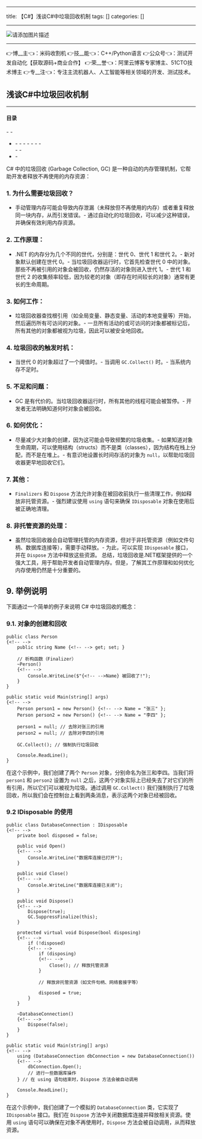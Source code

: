 
--- 
title:  【C#】浅谈C#中垃圾回收机制 
tags: []
categories: [] 

---
>  
 <img src="https://img-blog.csdnimg.cn/6e2c8c7bccdc41cd911dc26a692693a2.jpeg" alt="请添加图片描述"> 
 <hr> 
 👉博__主👈：米码收割机 👉技__能👈：C++/Python语言 👉公众号👈：测试开发自动化【获取源码+商业合作】 👉荣__誉👈：阿里云博客专家博主、51CTO技术博主 👉专__注👈：专注主流机器人、人工智能等相关领域的开发、测试技术。 


>  
 <h2>浅谈C#中垃圾回收机制</h2> 
 <hr> 
  
  
  <h4>目录</h4> 
  - - <ul><li>- - - - - - -  
   </li>- - <li>-  
  </li></ul> 
  
  


C# 中的垃圾回收 (Garbage Collection, GC) 是一种自动的内存管理机制，它帮助开发者释放不再使用的内存资源：

### 1. 为什么需要垃圾回收？
- 手动管理内存可能会导致内存泄漏（未释放但不再使用的内存）或者重复释放同一块内存，从而引发错误。- 通过自动化的垃圾回收，可以减少这种错误，并确保有效利用内存资源。
### 2. 工作原理：
- .NET 的内存分为几个不同的世代，分别是：世代 0、世代 1 和世代 2。- 新对象默认创建在世代 0。- 当垃圾回收器运行时，它首先检查世代 0 中的对象。那些不再被引用的对象会被回收，仍然存活的对象则进入世代 1。- 世代 1 和世代 2 的收集频率较低，因为较老的对象（即存在时间较长的对象）通常有更长的生命周期。
### 3. 如何工作：
- 垃圾回收器查找根引用（如全局变量、静态变量、活动的本地变量等）开始，然后遍历所有可访问的对象。- 一旦所有活动的或可访问的对象都被标记后，所有其他的对象都被视为垃圾，因此可以被安全地回收。
### 4. 垃圾回收的触发时机：
- 当世代 0 的对象超过了一个阈值时。- 当调用 `GC.Collect()` 时。- 当系统内存不足时。
### 5. 不足和问题：
- GC 是有代价的。当垃圾回收器运行时，所有其他的线程可能会被暂停。- 开发者无法明确知道何时对象会被回收。
### 6. **如何优化：**
- 尽量减少大对象的创建，因为这可能会导致频繁的垃圾收集。- 如果知道对象生命周期，可以使用结构（structs）而不是类（classes），因为结构在栈上分配，而不是在堆上。- 有意识地设置长时间存活的对象为 `null`，以帮助垃圾回收器更早地回收它们。
### 7. **其他：**
- `Finalizers` 和 `Dispose` 方法允许对象在被回收前执行一些清理工作，例如释放非托管资源。- 强烈建议使用 `using` 语句来确保 `IDisposable` 对象在使用后被正确地清理。
### 8. **非托管资源的处理：**
- 虽然垃圾回收器会自动管理托管的内存资源，但对于非托管资源（例如文件句柄、数据库连接等），需要手动释放。- 为此，可以实现 `IDisposable` 接口，并在 `Dispose` 方法中释放这些资源。
总结，垃圾回收是.NET框架提供的一个强大工具，用于帮助开发者自动管理内存。但是，了解其工作原理和如何优化内存使用仍然是十分重要的。

## 9. 举例说明

下面通过一个简单的例子来说明 C# 中垃圾回收的概念：

### 9.1. 对象的创建和回收

```
public class Person
{<!-- -->
    public string Name {<!-- --> get; set; }

    // 析构函数（Finalizer）
    ~Person()
    {<!-- -->
        Console.WriteLine($"{<!-- -->Name} 被回收了!");
    }
}

public static void Main(string[] args)
{<!-- -->
    Person person1 = new Person() {<!-- --> Name = "张三" };
    Person person2 = new Person() {<!-- --> Name = "李四" };

    person1 = null; // 去除对张三的引用
    person2 = null; // 去除对李四的引用

    GC.Collect(); // 强制执行垃圾回收

    Console.ReadLine();
}

```

在这个示例中，我们创建了两个 `Person` 对象，分别命名为张三和李四。当我们将 `person1` 和 `person2` 设置为 `null` 之后，这两个对象实际上已经失去了对它们的所有引用，所以它们可以被视为垃圾。通过调用 `GC.Collect()` 我们强制执行了垃圾回收，所以我们会在控制台上看到两条消息，表示这两个对象已经被回收。

### 9.2 IDisposable 的使用

```
public class DatabaseConnection : IDisposable
{<!-- -->
    private bool disposed = false;

    public void Open()
    {<!-- -->
        Console.WriteLine("数据库连接已打开");
    }

    public void Close()
    {<!-- -->
        Console.WriteLine("数据库连接已关闭");
    }

    public void Dispose()
    {<!-- -->
        Dispose(true);
        GC.SuppressFinalize(this);
    }

    protected virtual void Dispose(bool disposing)
    {<!-- -->
        if (!disposed)
        {<!-- -->
            if (disposing)
            {<!-- -->
                Close(); // 释放托管资源
            }

            // 释放非托管资源（如文件句柄、网络套接字等）

            disposed = true;
        }
    }

    ~DatabaseConnection()
    {<!-- -->
        Dispose(false);
    }
}

public static void Main(string[] args)
{<!-- -->
    using (DatabaseConnection dbConnection = new DatabaseConnection())
    {<!-- -->
        dbConnection.Open();
        // 进行一些数据库操作
    } // 在 using 语句结束时，Dispose 方法会被自动调用

    Console.ReadLine();
}

```

在这个示例中，我们创建了一个模拟的 `DatabaseConnection` 类，它实现了 `IDisposable` 接口。我们在 `Dispose` 方法中关闭数据库连接并释放相关资源。使用 `using` 语句可以确保在对象不再使用时，`Dispose` 方法会被自动调用，从而释放资源。
